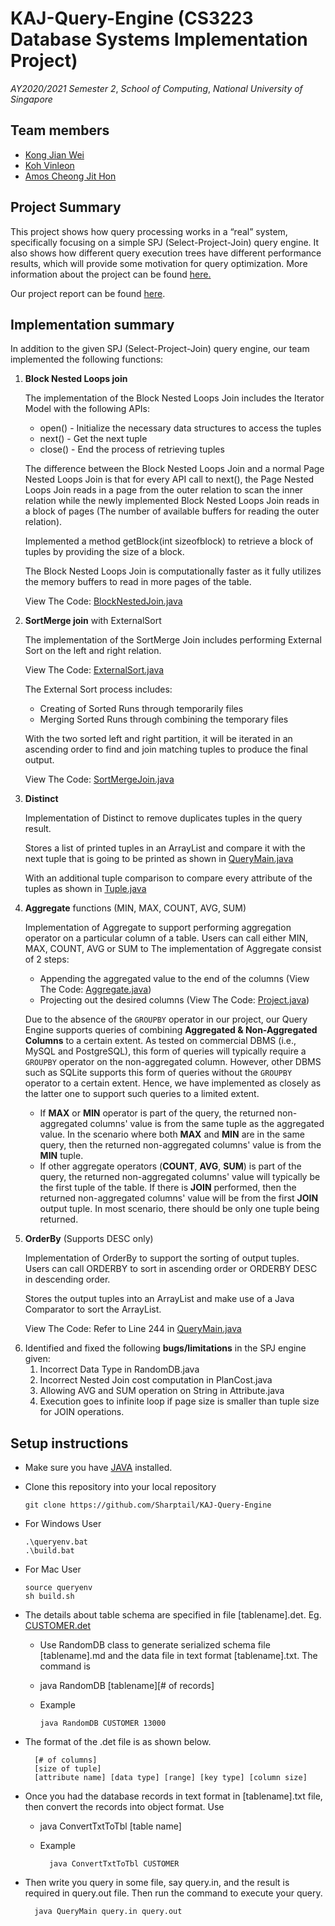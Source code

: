 # KAJ-Query-Engine (CS3223 Database Systems Implementation Project)

_AY2020/2021 Semester 2_, _School of Computing_, _National University of Singapore_

## Team members

- [Kong Jian Wei](https://github.com/sharptail)
- [Koh Vinleon](https://github.com/glatiuden)
- [Amos Cheong Jit Hon](https://github.com/Amoscheong97)

## Project Summary

This project shows how query processing works in a “real” system, specifically focusing on a simple SPJ (Select-Project-Join) query engine.
It also shows how different query execution trees have different performance results, which will provide some motivation for query optimization.
More information about the project can be found [here.](https://www.comp.nus.edu.sg/~tankl/cs3223/project.html)

Our project report can be found [here](https://docs.google.com/document/d/1K5gtK9wIXcL2fHF9cyMgodyJRWJ2Nh6Xf3-oqyfJuGc/edit?usp=sharing).

## Implementation summary

In addition to the given SPJ (Select-Project-Join) query engine, our team implemented the following functions:

1. **Block Nested Loops join**

   The implementation of the Block Nested Loops Join includes the Iterator Model with the following APIs:

   - open() - Initialize the necessary data structures to access the tuples
   - next() - Get the next tuple
   - close() - End the process of retrieving tuples

   The difference between the Block Nested Loops Join and a normal Page Nested Loops Join is that for every API call to next(), the Page Nested Loops Join reads in a page from the outer relation to scan the inner relation while the newly implemented Block Nested Loops Join reads in a block of pages (The number of available buffers for reading the outer relation).

   Implemented a method getBlock(int sizeofblock) to retrieve a block of tuples by providing the size of a block.

   The Block Nested Loops Join is computationally faster as it fully utilizes the memory buffers to read in more pages of the table.

   View The Code: [BlockNestedJoin.java](https://github.com/Sharptail/KAJ-Query-Engine/blob/master/src/qp/operators/BlockNestedJoin.java)

2. **SortMerge join** with ExternalSort

   The implementation of the SortMerge Join includes performing External Sort on the left and right relation.

   View The Code: [ExternalSort.java](https://github.com/Sharptail/KAJ-Query-Engine/blob/master/src/qp/operators/ExternalSort.java)

   The External Sort process includes:

   - Creating of Sorted Runs through temporarily files
   - Merging Sorted Runs through combining the temporary files

   With the two sorted left and right partition, it will be iterated in an ascending order to find and join matching tuples to produce the final output.

   View The Code: [SortMergeJoin.java](https://github.com/Sharptail/KAJ-Query-Engine/blob/master/src/qp/operators/SortMergeJoin.java)

3) **Distinct** 
   
    Implementation of Distinct to remove duplicates tuples in the query result.
   
    Stores a list of printed tuples in an ArrayList and compare it with the next tuple that is going to be printed as shown in [QueryMain.java](https://github.com/Sharptail/KAJ-Query-Engine/blob/60b16ff4930970e208efd3b795f327d16bc92e52/src/QueryMain.java#L182)
    
    With an additional tuple comparison to compare every attribute of the tuples as shown in [Tuple.java](https://github.com/Sharptail/KAJ-Query-Engine/commit/f5461768f2bfe413d96d804971cf17e475fbe47b#diff-ad3531ca592a61a8c13fb4a70bd84c1ef571dc53c0f058fbad7b0b2191617929)


4) **Aggregate** functions (MIN, MAX, COUNT, AVG, SUM)

   Implementation of Aggregate to support performing aggregation operator on a particular column of a table. Users can call either MIN, MAX, COUNT, AVG or SUM to
   The implementation of Aggregate consist of 2 steps:

   - Appending the aggregated value to the end of the columns (View The Code: [Aggregate.java](https://github.com/Sharptail/KAJ-Query-Engine/blob/master/src/qp/operators/Aggregate.java))
   - Projecting out the desired columns (View The Code: [Project.java](https://github.com/Sharptail/KAJ-Query-Engine/blob/master/src/qp/operators/Project.java))

   Due to the absence of the `GROUPBY` operator in our project, our Query Engine supports queries of combining **Aggregated & Non-Aggregated Columns** to a certain extent. As tested on commercial DBMS (i.e., MySQL and PostgreSQL), this form of queries will typically require a `GROUPBY` operator on the non-aggregated column. However, other DBMS such as SQLite supports this form of queries without the `GROUPBY` operator to a certain extent. Hence, we have implemented as closely as the latter one to support such queries to a limited extent.

   - If **MAX** or **MIN** operator is part of the query, the returned non-aggregated columns' value is from the same tuple as the aggregated value. In the scenario where both **MAX** and **MIN** are in the same query, then the returned non-aggregated columns' value is from the **MIN** tuple.
   - If other aggregate operators (**COUNT**, **AVG**, **SUM**) is part of the query, the returned non-aggregated columns' value will typically be the first tuple of the table. If there is **JOIN** performed, then the returned non-aggregated columns' value will be from the first **JOIN** output tuple.
     In most scenario, there should be only one tuple being returned.


5) **OrderBy** (Supports DESC only)

   Implementation of OrderBy to support the sorting of output tuples. Users can call ORDERBY to sort in ascending order or ORDERBY DESC in descending order.

   Stores the output tuples into an ArrayList and make use of a Java Comparator to sort the ArrayList.

   View The Code: Refer to Line 244 in [QueryMain.java](https://github.com/Sharptail/KAJ-Query-Engine/blob/master/src/QueryMain.java)

6.  Identified and fixed the following **bugs/limitations** in the SPJ engine given:
    1. Incorrect Data Type in RandomDB.java
    2. Incorrect Nested Join cost computation in PlanCost.java
    3. Allowing AVG and SUM operation on String in Attribute.java
    4. Execution goes to infinite loop if page size is smaller than tuple size for JOIN operations.

## Setup instructions

- Make sure you have [JAVA](https://www.java.com/en/) installed.
- Clone this repository into your local repository

      git clone https://github.com/Sharptail/KAJ-Query-Engine

- For Windows User

      .\queryenv.bat
      .\build.bat

- For Mac User

      source queryenv
      sh build.sh

- The details about table schema are specified in file [tablename].det. Eg. [CUSTOMER.det](https://github.com/Sharptail/KAJ-Query-Engine/blob/master/testcases/CUSTOMER.det)

  - Use RandomDB class to generate serialized schema file [tablename].md and the data file in text format [tablename].txt. The command is
  - java RandomDB [tablename][# of records]
  - Example

        java RandomDB CUSTOMER 13000

- The format of the <tablename>.det file is as shown below.

        [# of columns]
        [size of tuple]
        [attribute name] [data type] [range] [key type] [column size]

- Once you had the database records in text format in [tablename].txt file, then convert the records into object format. Use

  - java ConvertTxtToTbl [table name]
  - Example

          java ConvertTxtToTbl CUSTOMER

- Then write you query in some file, say query.in, and the result is required in query.out file. Then run the command to execute your query.

        java QueryMain query.in query.out
